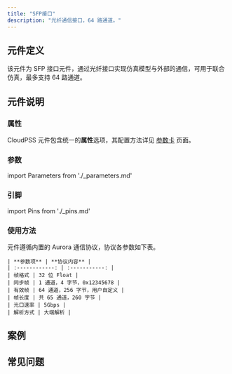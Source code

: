 ```yaml
---
title: "SFP接口"
description: "光纤通信接口，64 路通道。"
---
```


## 元件定义

该元件为 SFP 接口元件，通过光纤接口实现仿真模型与外部的通信，可用于联合仿真，最多支持 64 路通道。

## 元件说明



### 属性

CloudPSS 元件包含统一的**属性**选项，其配置方法详见 [参数卡](docs/documents/software/10-xstudio/20-simstudio/40-workbench/20-function-zone/30-design-tab/30-param-panel/index.md) 页面。

### 参数

import Parameters from './_parameters.md'

<Parameters/>

### 引脚

import Pins from './_pins.md'

<Pins/>

### 使用方法

元件遵循内置的 Aurora 通信协议，协议各参数如下表。

    | **参数项** | **协议内容** |
    | :------------: | :-----------: |
    | 帧格式 | 32 位 Float |    
    | 同步帧 | 1 通道，4 字节，0x12345678 |
    | 有效帧 | 64 通道，256 字节，用户自定义 |
    | 帧长度 | 共 65 通道，260 字节 |
    | 光口速率 | 5Gbps |
    | 解析方式 | 大端解析 |

## 案例

## 常见问题


